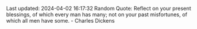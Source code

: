 Last updated: 2024-04-02 16:17:32
Random Quote: Reflect on your present blessings, of which every man has many; not on your past misfortunes, of which all men have some. - Charles Dickens
